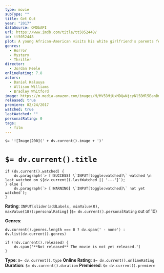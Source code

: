 ```yaml
---
type: movie
subType: ""
title: Get Out
year: "2017"
dataSource: OMDbAPI
url: https://www.imdb.com/title/tt5052448/
id: tt5052448
plot: A young African-American visits his white girlfriend's parents for the weekend, where his simmering uneasiness about their reception of him eventually reaches a boiling point.
genres:
  - Horror
  - Mystery
  - Thriller
director:
  - Jordan Peele
onlineRating: 7.8
actors:
  - Daniel Kaluuya
  - Allison Williams
  - Bradley Whitford
image: https://m.media-amazon.com/images/M/MV5BMjUxMDQwNjcyNl5BMl5BanBnXkFtZTgwNzcwMzc0MTI@._V1_SX300.jpg
released: true
premiere: 02/24/2017
watched: true
lastWatched: ""
personalRating: 0
tags:
  - film
---
```


`$= '![Image|200](' + dv.current().image + ')'`

# `$= dv.current().title`

```dataviewjs
if (dv.current().watched) {
	dv.paragraph(`> [!SUCCESS] \`INPUT[toggle:watched]\` watched \n last watched on ${dv.current().lastWatched || '---'}`);
} else {
	dv.paragraph(`> [!WARNING] \`INPUT[toggle:watched]\` not yet watched`);
}
```

**Rating**:  `INPUT[slider(addLabels, minValue(0), maxValue(10)):personalRating]` (`$= dv.current().personalRating` out of 10)

**Genres**:
```dataviewjs
dv.current().genres.length === 0 ? dv.span(' - none') : dv.list(dv.current().genres)
```

```dataviewjs
if (!dv.current().released) {
	dv.span('**Not released** The movie is not yet released.')
}
```

**Type**: `$= dv.current().type`
**Online Rating**: `$= dv.current().onlineRating`
**Duration**:  `$= dv.current().duration`
**Premiered**: `$= dv.current().premiere`